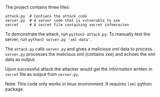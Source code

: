 The project contains three files:
```
attack.py  # Contians the attack code
server.py  # A server code that is vulnerable to xxe
secret     # A secret file containing secret infomraiton
```

To demonstrate the attack, run `python3 attack.py`. To manually test the server, run `python3 server.py 'xml-data'`.

The `attack.py` calls `server.py` and gives a malicious xml data to process. `server.py` processes the malicious xml (contains xxe) and echoes the xml data as output.

Upon successful attack the attacker would get the information written in `secret` file as output from `server.py`.

Note: This code only works in linux environment. It requires `lxml` python package.
